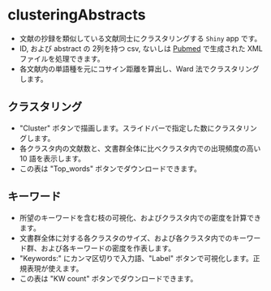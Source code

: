 # clusteringAbstracts

- 文献の抄録を類似している文献同士にクラスタリングする `Shiny` app です。
- ID, および abstract の 2列を持つ csv, ないしは [Pubmed](https://www.ncbi.nlm.nih.gov/pubmed/) で生成された XML ファイルを処理できます。
- 各文献内の単語種を元にコサイン距離を算出し、Ward 法でクラスタリングします。

## クラスタリング
- "Cluster" ボタンで描画します。スライドバーで指定した数にクラスタリングします。
- 各クラスタ内の文献数と、文書群全体に比べクラスタ内での出現頻度の高い 10 語を表示します。
- この表は "Top_words" ボタンでダウンロードできます。

## キーワード
- 所望のキーワードを含む枝の可視化、およびクラスタ内での密度を計算できます。
- 文書群全体に対する各クラスタのサイズ、および各クラスタ内でのキーワード群、および各キーワードの密度を作表します。
- "Keywords:" にカンマ区切りで入力語、"Label" ボタンで可視化します。正規表現が使えます。
- この表は "KW count" ボタンでダウンロードできます。
